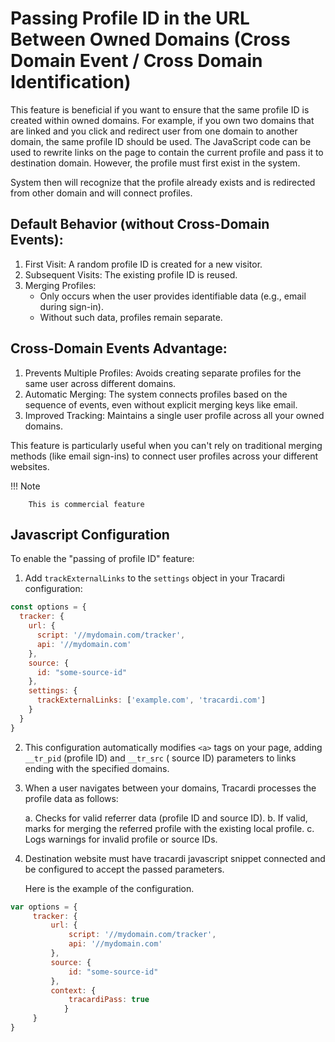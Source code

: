 # Passing Profile ID in the URL Between Owned Domains (Cross Domain Event / Cross Domain Identification)

This feature is beneficial if you want to ensure that the same profile ID is created within owned domains. For example,
if you own two domains that are linked and you click and redirect user from one domain to another domain, the same
profile ID should be used. The JavaScript code can be used to rewrite links on the page to contain the current profile
and pass it to destination domain. However, the profile must first exist in the system.

System then will recognize that the profile already exists and is redirected from other domain and will
connect profiles.

## Default Behavior (without Cross-Domain Events):

1. First Visit: A random profile ID is created for a new visitor.
2. Subsequent Visits: The existing profile ID is reused.
3. Merging Profiles:
    - Only occurs when the user provides identifiable data (e.g., email during sign-in).
    - Without such data, profiles remain separate.

## Cross-Domain Events Advantage:

1. Prevents Multiple Profiles: Avoids creating separate profiles for the same user across different domains.
2. Automatic Merging: The system connects profiles based on the sequence of events, even without explicit merging keys
   like email.
3. Improved Tracking: Maintains a single user profile across all your owned domains.

This feature is particularly useful when you can't rely on traditional merging methods (like email sign-ins) to connect
user profiles across your different websites.

!!! Note

        This is commercial feature

## Javascript Configuration

To enable the "passing of profile ID" feature:

1. Add `trackExternalLinks` to the `settings` object in your Tracardi configuration:

```javascript title="Example" linenums="1" hl_lines="10-12"
const options = {
  tracker: {
    url: {
      script: '//mydomain.com/tracker',
      api: '//mydomain.com'
    },
    source: {
      id: "some-source-id"
    },
    settings: {
      trackExternalLinks: ['example.com', 'tracardi.com']
    }
  }
}
```

2. This configuration automatically modifies `<a>` tags on your page, adding `__tr_pid` (profile ID) and `__tr_src` (
   source ID) parameters to links ending with the specified domains.

3. When a user navigates between your domains, Tracardi processes the profile data as follows:

   a. Checks for valid referrer data (profile ID and source ID).
   b. If valid, marks for merging the referred profile with the existing local profile.
   c. Logs warnings for invalid profile or source IDs.

4. Destination website must have tracardi javascript snippet connected and be configured to accept the passed parameters.

   Here is the example of the configuration.

```javascript title="Example configuration of destination web site, e.g example.com" linenums="1" hl_lines="10-12"
var options = {
     tracker: {
         url: {
             script: '//mydomain.com/tracker',
             api: '//mydomain.com'
         },
         source: {
             id: "some-source-id"
         },
         context: {
             tracardiPass: true
			}
     }
}
```
   
